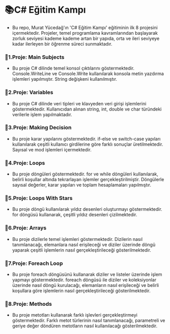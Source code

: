 # 📚C# Eğitim Kampı
* Bu repo, Murat Yücedağ'ın 'C# Eğitim Kampı' eğitiminin ilk 8 projesini içermektedir. Projeler, temel programlama kavramlarından başlayarak zorluk seviyesi kademe kademe artan bir yapıda, orta ve ileri seviyeye kadar ilerleyen bir öğrenme süreci sunmaktadır. 

### 🔎1.Proje: Main Subjects
* Bu proje C# dilinde temel konsol çıktılarını göstermektedir. Console.WriteLine ve Console.Write kullanılarak konsola metin yazdırma işlemleri yapılmıştır. String değişkeni kullanılmıştır.

### 🔎2.Proje: Variables
* Bu proje C# dilinde veri tipleri ve klavyeden veri girişi işlemlerini göstermektedir. Kullanıcıdan alınan string, int, double ve char türündeki verilerle işlem yapılmaktadır.

### 🔎3.Proje: Making Decision
* Bu proje karar yapılarını göstermektedir. if-else ve switch-case yapıları kullanılarak çeşitli kullanıcı girdilerine göre farklı sonuçlar üretilmektedir. Sayısal ve mod işlemleri içermektedir.

### 🔎4.Proje: Loops
* Bu proje döngüleri göstermektedir. for ve while döngüleri kullanılarak, belirli koşullar altında tekrarlayan işlemler gerçekleştirilmiştir. Döngülerle sayısal değerler, karar yapıları ve toplam hesaplamaları yapılmıştır.

### 🔎5.Proje: Loops With Stars
* Bu proje döngü kullanılarak yıldız desenleri oluşturmayı göstermektedir. for döngüsü kullanarak, çeşitli yıldız desenleri çizilmektedir.

### 🔎6.Proje: Arrays
* Bu proje dizilerle temel işlemleri göstermektedir. Dizilerin nasıl tanımlanacağı, elemanlara nasıl erişileceği ve diziler üzerinde döngü yaparak çeşitli işlemlerin nasıl gerçekleştirileceği gösterilmektedir.

### 🔎7.Proje: Foreach Loop
* Bu proje foreach döngüsünü kullanarak diziler ve listeler üzerinde işlem yapmayı göstermektedir. foreach döngüsü ile diziler ve koleksiyonlar üzerinde nasıl döngü kurulacağı, elemanların nasıl erişileceği ve belirli koşullara göre işlemlerin nasıl gerçekleştirileceği gösterilmektedir.

### 🔎8.Proje: Methods
* Bu proje metotları kullanarak farklı işlevleri gerçekleştirmeyi göstermektedir. Farklı metot türlerinin nasıl tanımlanacağı, parametreli ve geriye değer döndüren metotların nasıl kullanılacağı gösterilmektedir. 
